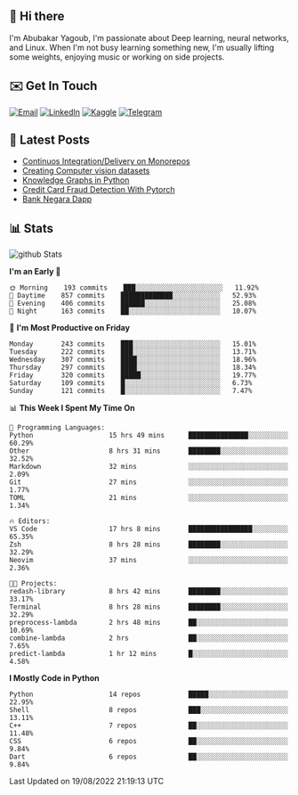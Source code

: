 ## 👋 Hi there

I'm Abubakar Yagoub, I'm passionate about Deep learning, neural networks, and
Linux. When I'm not busy learning something new, I'm usually lifting some
weights, enjoying music or working on side projects.

## ✉️ Get In Touch

[![Email](https://img.shields.io/badge/Email-f1f1f1?style=for-the-badge&logo=gmail&logoColor=0f111a)](mailto:git@blacksuan19.dev)
[![LinkedIn](https://img.shields.io/badge/LinkedIn-0077B5?style=for-the-badge&logo=linkedin&logoColor=white)](https://www.linkedin.com/in/blacksuan19/)
[![Kaggle](https://img.shields.io/badge/Kaggle-5acfff?style=for-the-badge&logo=kaggle&logoColor=white)](http://kaggle.com/abubakaryagob/)
[![Telegram](https://img.shields.io/badge/Telegram-2CA5E0?style=for-the-badge&logo=telegram&logoColor=white)](https://t.me/blacksuan19)

## 📩 Latest Posts

<!-- BLOG-POST-LIST:START -->

- [Continuos Integration/Delivery on Monorepos](http://blacksuan19.dev/blog/github-actions-monorepos/)
- [Creating Computer vision datasets](http://blacksuan19.dev/blog/creating-datasets/)
- [Knowledge Graphs in Python](http://blacksuan19.dev/projects/Knowledge_Graphs/)
- [Credit Card Fraud Detection With Pytorch](http://blacksuan19.dev/projects/credit-card-fraud-detection-with-pytorch/)
- [Bank Negara Dapp](http://blacksuan19.dev/projects/bank-negara/)
<!-- BLOG-POST-LIST:END -->

## 📊 Stats

![github Stats](https://github-readme-stats.vercel.app/api?username=blacksuan19&theme=github_dark&show_icons=true&count_private=true&custom_title=Github%20Stats&hide_border=true)

<!--START_SECTION:waka-->
**I'm an Early 🐤** 

```text
🌞 Morning    193 commits    ███░░░░░░░░░░░░░░░░░░░░░░   11.92% 
🌆 Daytime    857 commits    █████████████░░░░░░░░░░░░   52.93% 
🌃 Evening    406 commits    ██████░░░░░░░░░░░░░░░░░░░   25.08% 
🌙 Night      163 commits    ██░░░░░░░░░░░░░░░░░░░░░░░   10.07%

```
📅 **I'm Most Productive on Friday** 

```text
Monday       243 commits    ███░░░░░░░░░░░░░░░░░░░░░░   15.01% 
Tuesday      222 commits    ███░░░░░░░░░░░░░░░░░░░░░░   13.71% 
Wednesday    307 commits    ████░░░░░░░░░░░░░░░░░░░░░   18.96% 
Thursday     297 commits    ████░░░░░░░░░░░░░░░░░░░░░   18.34% 
Friday       320 commits    █████░░░░░░░░░░░░░░░░░░░░   19.77% 
Saturday     109 commits    █░░░░░░░░░░░░░░░░░░░░░░░░   6.73% 
Sunday       121 commits    █░░░░░░░░░░░░░░░░░░░░░░░░   7.47%

```


📊 **This Week I Spent My Time On** 

```text
💬 Programming Languages: 
Python                   15 hrs 49 mins      ███████████████░░░░░░░░░░   60.29% 
Other                    8 hrs 31 mins       ████████░░░░░░░░░░░░░░░░░   32.52% 
Markdown                 32 mins             ░░░░░░░░░░░░░░░░░░░░░░░░░   2.09% 
Git                      27 mins             ░░░░░░░░░░░░░░░░░░░░░░░░░   1.77% 
TOML                     21 mins             ░░░░░░░░░░░░░░░░░░░░░░░░░   1.34%

🔥 Editors: 
VS Code                  17 hrs 8 mins       ████████████████░░░░░░░░░   65.35% 
Zsh                      8 hrs 28 mins       ████████░░░░░░░░░░░░░░░░░   32.29% 
Neovim                   37 mins             ░░░░░░░░░░░░░░░░░░░░░░░░░   2.36%

🐱‍💻 Projects: 
redash-library           8 hrs 42 mins       ████████░░░░░░░░░░░░░░░░░   33.17% 
Terminal                 8 hrs 28 mins       ████████░░░░░░░░░░░░░░░░░   32.29% 
preprocess-lambda        2 hrs 48 mins       ██░░░░░░░░░░░░░░░░░░░░░░░   10.69% 
combine-lambda           2 hrs               ██░░░░░░░░░░░░░░░░░░░░░░░   7.65% 
predict-lambda           1 hr 12 mins        █░░░░░░░░░░░░░░░░░░░░░░░░   4.58%

```

**I Mostly Code in Python** 

```text
Python                   14 repos            █████░░░░░░░░░░░░░░░░░░░░   22.95% 
Shell                    8 repos             ███░░░░░░░░░░░░░░░░░░░░░░   13.11% 
C++                      7 repos             ██░░░░░░░░░░░░░░░░░░░░░░░   11.48% 
CSS                      6 repos             ██░░░░░░░░░░░░░░░░░░░░░░░   9.84% 
Dart                     6 repos             ██░░░░░░░░░░░░░░░░░░░░░░░   9.84%

```



 Last Updated on 19/08/2022 21:19:13 UTC
<!--END_SECTION:waka-->
